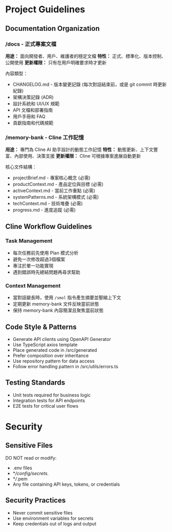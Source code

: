 # Project Guidelines

## Documentation Organization

### /docs - 正式專案文檔
**用途：** 面向開發者、用戶、維護者的穩定文檔
**特性：** 正式、標準化、版本控制、公開使用
**更新權限：** 只有在用戶明確要求時才更新

內容類型：
- CHANGELOG.md - 版本變更記錄 (每次對話結束前，或是 git commit 時更新紀錄)
- 架構決策記錄 (ADR)
- 設計系統和 UI/UX 規範
- API 文檔和部署指南
- 用戶手冊和 FAQ
- 貢獻指南和代碼規範

### /memory-bank - Cline 工作記憶
**用途：** 專門為 Cline AI 助手設計的動態工作記憶
**特性：** 動態更新、上下文豐富、內部使用、決策支援
**更新權限：** Cline 可根據專案進展自動更新

核心文件結構：
- projectBrief.md - 專案核心概念 (必需)
- productContext.md - 產品定位與目標 (必需)
- activeContext.md - 當前工作重點 (必需)
- systemPatterns.md - 系統架構模式 (必需)
- techContext.md - 技術堆疊 (必需)
- progress.md - 進度追蹤 (必需)

## Cline Workflow Guidelines

### Task Management
- 每次任務前先使用 Plan 模式分析
- 避免一次修改超過3個檔案
- 專注於單一功能實現
- 遇到錯誤時先總結問題再尋求幫助

### Context Management
- 當對話變長時，使用 `/smol` 指令產生摘要並壓縮上下文
- 定期更新 memory-bank 文件反映當前狀態
- 保持 memory-bank 內容簡潔且聚焦當前狀態


## Code Style & Patterns

-   Generate API clients using OpenAPI Generator
-   Use TypeScript axios template
-   Place generated code in /src/generated
-   Prefer composition over inheritance
-   Use repository pattern for data access
-   Follow error handling pattern in /src/utils/errors.ts

## Testing Standards

-   Unit tests required for business logic
-   Integration tests for API endpoints
-   E2E tests for critical user flows

# Security

## Sensitive Files

DO NOT read or modify:

-   .env files
-   \*_/config/secrets._
-   \*_/_.pem
-   Any file containing API keys, tokens, or credentials

## Security Practices

-   Never commit sensitive files
-   Use environment variables for secrets
-   Keep credentials out of logs and output
